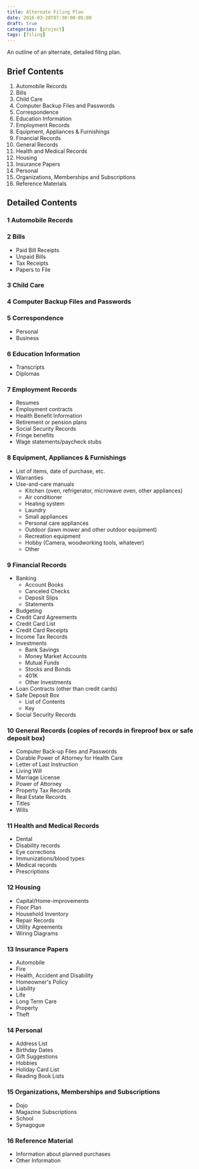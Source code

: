 ```yaml
---
title: Alternate Filing Plan
date: 2016-03-28T07:30:00-05:00
draft: true
categories: [project]
tags: [filing]
---
```

An outline of an alternate, detailed filing plan.
<!--more-->

## Brief Contents

1. Automobile Records
1. Bills
1. Child Care
1. Computer Backup Files and Passwords
1. Correspondence
1. Education Information
1. Employment Records
1. Equipment, Appliances & Furnishings
1. Financial Records
1. General Records
1. Health and Medical Records
1. Housing
1. Insurance Papers
1. Personal
1. Organizations, Memberships and Subscriptions
1. Reference Materials

## Detailed Contents

### 1 Automobile Records

### 2 Bills

- Paid Bill Receipts
- Unpaid Bills
- Tax Receipts
- Papers to File

### 3 Child Care

### 4 Computer Backup Files and Passwords

### 5 Correspondence

- Personal
- Business

### 6 Education Information

- Transcripts
- Diplomas

### 7 Employment Records

- Resumes
- Employment contracts
- Health Benefit Information
- Retirement or pension plans
- Social Security Records
- Fringe benefits
- Wage statements/paycheck stubs

### 8 Equipment, Appliances & Furnishings

- List of items, date of purchase, etc.
- Warranties
- Use-and-care manuals
    - Kitchen (oven, refrigerator, microwave oven, other appliances)
    - Air conditioner
    - Heating system
    - Laundry
    - Small appliances
    - Personal care appliances
    - Outdoor (lawn mower and other outdoor equipment)
    - Recreation equipment
    - Hobby (Camera, woodworking tools, whatever)
    - Other

### 9 Financial Records

- Banking
    - Account Books
    - Canceled Checks
    - Deposit Slips
    - Statements
- Budgeting
- Credit Card Agreements
- Credit Card List
- Credit Card Receipts
- Income Tax Records
- Investments
    - Bank Savings
    - Money Market Accounts
    - Mutual Funds
    - Stocks and Bonds
    - 401K
    - Other Investments
- Loan Contracts (other than credit cards)
- Safe Deposit Box
    - List of Contents
    - Key
- Social Security Records

### 10 General Records (copies of records in fireproof box or safe deposit box)

- Computer Back-up Files and Passwords
- Durable Power of Attorney for Health Care
- Letter of Last Instruction
- Living Will
- Marriage License
- Power of Attorney
- Property Tax Records
- Real Estate Records
- Titles
- Wills

### 11 Health and Medical Records

- Dental
- Disability records
- Eye corrections
- Immunizations/blood types
- Medical records
- Prescriptions

### 12 Housing

- Capital/Home-improvements
- Floor Plan
- Household Inventory
- Repair Records
- Utility Agreements
- Wiring Diagrams

### 13 Insurance Papers

- Automobile
- Fire
- Health, Accident and Disability
- Homeowner's Policy
- Liability
- Life
- Long Term Care
- Property
- Theft

### 14 Personal

- Address List
- Birthday Dates
- Gift Suggestions
- Hobbies
- Holiday Card List
- Reading Book Lists

### 15 Organizations, Memberships and Subscriptions

- Dojo
- Magazine Subscriptions
- School
- Synagogue

### 16 Reference Material

- Information about planned purchases
- Other Information
